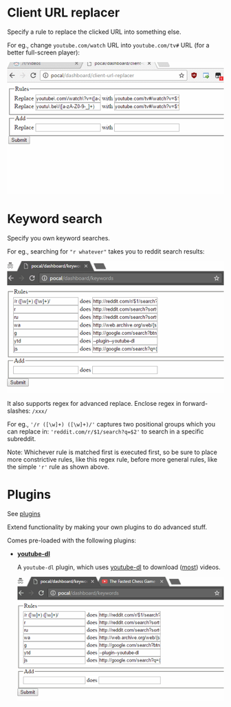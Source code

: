 # Client URL replacer

Specify a rule to replace the clicked URL into something else.

For eg., change `youtube.com/watch` URL into `youtube.com/tv#` URL (for a better full-screen player):

![(demo gif)](gifs/replacer.gif)

# Keyword search

Specify you own keyword searches.

For eg., searching for `"r whatever"` takes you to reddit search results:

![(demo gif)](gifs/search-keywords.gif)

It also supports regex for advanced replace. Enclose regex in forward-slashes: `/xxx/`

For eg., `'/r ([\w]+) ([\w]+)/'` captures two positional groups which you can replace in: `'reddit.com/r/$1/search?q=$2'` to search in a specific subreddit.

Note: Whichever rule is matched first is executed first, so be sure to place more constrictive rules, like this regex rule, before more general rules, like the simple `'r'` rule as shown above.

# Plugins

See [plugins](../src/plugins/)

Extend functionality by making your own plugins to do advanced stuff.

Comes pre-loaded with the following plugins:

* [**youtube-dl**](../src/plugins/youtube-dl/README.md)

  A `youtube-dl` plugin, which uses [youtube-dl] to download ([most][sites]) videos.

  ![(demo gif)](./gifs/ytd.gif)


[youtube-dl]: http://rg3.github.io/youtube-dl
[sites]: http://rg3.github.io/youtube-dl/supportedsites.html